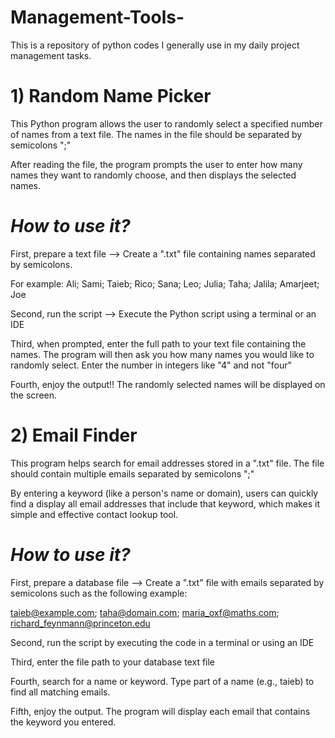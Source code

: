 # Management-Tools-
This is a repository of python codes I generally use in my daily project management tasks. 

# **1) Random Name Picker**
This Python program allows the user to randomly select a specified number of names from a text file. The names in the file should be separated by semicolons ";"

After reading the file, the program prompts the user to enter how many names they want to randomly choose, and then displays the selected names. 
# *How to use it?*
First, prepare a text file --> Create a ".txt" file containing names separated by semicolons. 

For example: 
Ali; Sami; Taieb; Rico; Sana; Leo; Julia; Taha; Jalila; Amarjeet; Joe

Second, run the script --> Execute the Python script using a terminal or an IDE

Third, when prompted, enter the full path to your text file containing the names. The program will then ask you how many names you would like to randomly select. Enter the number in integers like "4" and not "four" 

Fourth, enjoy the output!! The randomly selected names will be displayed on the screen. 

# **2) Email Finder**
This program helps search for email addresses stored in a ".txt" file. The file should contain multiple emails separated by semicolons ";"

By entering a keyword (like a person's name or domain), users can quickly find a display all email addresses that include that keyword, which makes it simple and effective contact lookup tool. 
# *How to use it?*
First, prepare a database file --> Create a ".txt" file with emails separated by semicolons such as the following example: 

taieb@example.com; taha@domain.com; maria_oxf@maths.com; richard_feynmann@princeton.edu

Second, run the script by executing the code in a terminal or using an IDE

Third, enter the file path to your database text file

Fourth, search for a name or keyword. Type part of a name (e.g., taieb) to find all matching emails. 

Fifth, enjoy the output. The program will display each email that contains the keyword you entered. 
